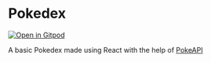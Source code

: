 # Pokedex

[![Open in Gitpod](https://gitpod.io/button/open-in-gitpod.svg)](https://gitpod.io/#https://github.com/mixlaab/pokedex)

A basic Pokedex made using React with the help of [PokeAPI](https://pokeapi.co/)
